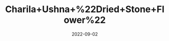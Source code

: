 ---
title: 'Charila+Ushna+%22Dried+Stone+Flower%22'
date: '2022-09-02' 
metatag: '' 
inventory: '0' 
draft: false 
# meta description 
shortDescripton: ''
description: 'Herb'
longdescription: ''
featured: True
# product Price
price: '50.0'
# Product Short Description
shortDescription: ''
productID: '03E64F21-9C2A-ED11-9968-005056B3A416'
type: 'products'
category: 'Herb' 
thumnailproduct: 'https://aminsaddiquidawakhana.eralive.net/images/products/03E64F21-9C2A-ED11-9968-005056B3A4161.png' 
images:
  - image: 'images/products/03E64F21-9C2A-ED11-9968-005056B3A4161.png'  
Variants:
---